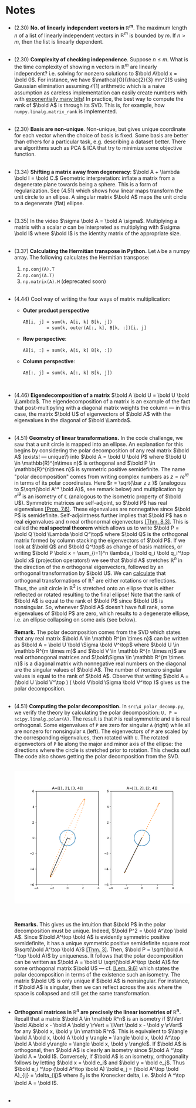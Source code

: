 # Notes
  - (2.30) **No. of linearly independent vectors in ${\mathbb R^m}$**.  The maximum length $n$ of a list of linearly independent vectors in $\mathbb R^m$ is bounded by $m$.  If $n > m$, then the list is linearly dependent. <br><br>
  
  - (2.30) **Complexity of checking independence**.
  Suppose $n \leq m.$ What is the time complexity of showing n vectors in $\mathbb R^m$ are linearly independent? i.e. solving for nonzero solutions to $\bold A\bold x = \bold 0$. For instance, we have $\mathcal{O}(\frac{2}{3} mn^2)$ using Gaussian elimination assuming $\mathcal{O}(1)$ arithmetic which is a naive assumption as careless implementation can easily create numbers with with [exponentially many bits](https://cstheory.stackexchange.com/questions/3921/what-is-the-actual-time-complexity-of-gaussian-elimination)! In practice, the best way to compute the rank of $\bold A$ is through its SVD. This is, for example, how `numpy.linalg.matrix_rank` is implemented.
  <br><br>

  - (2.30) **Basis are non-unique**.
  Non-unique, but gives unique coordinate for each vector when the choice of basis is fixed. Some basis are better than others for a particular task, e.g. describing a dataset better. There are algorithms such as PCA & ICA that try to minimize some objective function.<br><br>

  - (3.34) **Shifting a matrix away from degeneracy**:
  $\bold A + \lambda \bold I = \bold C.$ 
  Geometric interpretation: inflate a matrix from a degenerate plane towards being a sphere. This is a form of regularization.  See (4.51) which shows how linear maps transform the unit circle to an ellipse. A singular matrix $\bold A$ maps the unit circle to a degenerate (flat) ellipse.
  <br><br>

  - (3.35) In the video $\sigma \bold A = \bold A \sigma$. Multiplying a matrix with a scalar $\sigma$ can be interpreted as multiplying with $\sigma \bold I$ where $\bold I$ is the identity matrix of the appropriate size. <br><br>

  - (3.37) **Calculating the Hermitian transpose in Python.** Let `A` be a numpy array. The following calculates the Hermitian transpose:
    1. `np.conj(A).T`
    2. `np.conj(A.T)`
    3. `np.matrix(A).H` (deprecated soon)<br><br>

* (4.44) Cool way of writing the four ways of matrix multiplication: 

  - **Outer product perspective** <br> 
    ```
    AB[i, j] = sum(k, A[i, k] B[k, j]) 
             = sum(k, outer(A[:, k], B[k, :])[i, j]
    ```
  - **Row perspective**: <br> 
    ```
    AB[i, :] = sum(k, A[i, k] B[k, :]) 
    ```
  - **Column perspective**: <br> 
    ```
    AB[:, j] = sum(k, A[:, k] B[k, j]) 
    ```
  <br>

* (4.46) **Eigendecomposition of a matrix**
  $\bold A \bold U = \bold U \bold \Lambda$.
  The eigendecomposition of a matrix is an example of the fact that post-multipyling with a diagonal matrix weights the column &mdash; in this case, the matrix $\bold U$ of eigenvectors of $\bold A$ with the eigenvalues in the diagonal of $\bold \Lambda$.
  <br><br>


* (4.51) **Geometry of linear transformations.** In the code challenge, we saw that a unit circle is mapped into an ellipse. An explanation for this begins by considering the polar decomposition of any real matrix $\bold A$ (exists! &mdash; unique?) into $\bold A =  \bold U \bold P$ where $\bold U \in \mathbb{R}^{n\times n}$ is orthogonal and $\bold P \in \mathbb{R}^{n\times n}$ is symmetric positive semidefinite. The name "polar decomposition" comes from writing complex numbers as $z = re^{i\theta}$ in terms of its polar coordinates. Here $r = \sqrt{\bar z z }$ (analogous to $\sqrt{\bold A^* \bold A}$, see remark below) and multiplication by $e^{i\theta}$ is an isometry of $\mathbb C$ (analogous to the isometric property of $\bold U$). Symmetric matrices are self-adjoint, so $\bold P$ has real eigenvalues [[Prop. 7.6]](https://www.maa.org/sites/default/files/pdf/awards/Axler-Ford-1996.pdf). These eigenvalues are nonnegative since $\bold P$ is semidefinite. Self-adjointness further implies that $\bold P$ has $n$ real eigenvalues and $n$ real orthonormal eigenvectors [[Thm. 8.3]](https://www.maa.org/sites/default/files/pdf/awards/Axler-Ford-1996.pdf). This is called the **real spectral theorem** which allows us to write $\bold P = \bold Q \bold \Lambda \bold Q^\top$ where $\bold Q$ is the orthogonal matrix formed by column stacking the eigenvectors of $\bold P$. If we look at $\bold Q$ and $\bold Q^\top$ as change of basis matrices, or writing $\bold P \bold x = \sum_{i=1}^n \lambda_i \bold q_i \bold q_i^\top \bold x$ (projection operators!) we see that $\bold A$ stretches $\mathbb R^n$ in the direction of the $n$ orthogonal eigenvectors, followed by an orthogonal transformation by $\bold U$. We can [calculate](https://math.stackexchange.com/a/2924263) that orthogonal transformations of $\mathbb R^2$ are either rotations or reflections. Thus, the unit circle in $\mathbb R^2$ is stretched onto an ellipse that is either reflected or rotated resulting to the final ellipse! Note that the rank of $\bold A$ is equal to the rank of $\bold P$ since $\bold U$ is nonsingular. So, whenever $\bold A$ doesn't have full rank, some eigenvalues of $\bold P$ are zero, which results to a degenerate ellipse, i.e. an ellipse collapsing on some axis (see below).
<br><br>
**Remark.** The polar decomposition comes from the SVD which states that any real matrix $\bold A \in \mathbb R^{m \times n}$ can be written as $\bold A = \bold U \bold \Sigma \bold V^\top$ where $\bold U \in \mathbb R^{m \times m}$ and $\bold V \in \mathbb R^{n \times n}$ are real orthonogonal matrices and $\bold\Sigma  \in \mathbb R^{m \times n}$ is a diagonal matrix with nonnegative real numbers on the diagonal are the singular values of $\bold A$. The number of nonzero singular values is equal to the rank of $\bold A$. Observe that writing $\bold A = (\bold U \bold V^\top ) ( \bold V\bold \Sigma \bold V^\top )$ gives us the polar decomposition. <br><br>

* (4.51) **Computing the polar decomposition.** In `src\4_polar_decomp.py`, we verify the theory by calculating the polar decomposition: `U, P = scipy.linalg.polar(A)`. The result is that `P` is real symmetric and `U` is real orthogonal. Some eigenvalues of `P` are zero for singular `A`  (right) while all are nonzero for nonsingular `A` (left). The eigenvectors of `P` are scaled by the corresponding eigenvalues, then rotated with `U`. The rotated eigenvectors of `P` lie along the major and minor axis of the ellipse: the directions where the circle is stretched prior to rotation. This checks out! The code also shows getting the polar decomposition from the SVD. <br><br>
    <p align="center">
    <img src="img/4_polar_decomposition.png" title="drawing" width="600" />
    </p> <br>
    
    **Remarks.**
    This gives us the intuition that $\bold P$ in the polar decomposition must be unique. Indeed, $\bold P^2 = \bold A^\top \bold A$. Since $\bold A^\top \bold A$ is evidently symmetric  positive semidefinite, it has a unique symmetric positive semidefinite square root $\sqrt{\bold A^\top \bold A}$ [[Thm. 3]](https://www.math.drexel.edu/~foucart/TeachingFiles/F12/M504Lect7.pdf). Then, $\bold P = \sqrt{\bold A ^\top \bold A}$ by uniqueness. It follows that the polar decomposition can be written as $\bold A = \bold U \sqrt{\bold A^\top \bold A}$ for some orthogonal matrix $\bold U$ &mdash; cf. [[Lem. 9.6]](https://www.maa.org/sites/default/files/pdf/awards/Axler-Ford-1996.pdf) which states the polar decomposition in terms of the existence such an isometry.
    The matrix $\bold U$ is only unique if $\bold A$ is nonsingular. For instance, if $\bold A$ is singular, then we can reflect across the axis where the space is collapsed and still get the same transformation.<br><br> 

* **Orthogonal matrices in $\mathbb R^n$ are precisely the linear isometries of $\mathbb R^n$.** Recall that a matrix $\bold A \in \mathbb R^n$ is an isometry if $\lVert \bold A\bold x - \bold A \bold y \rVert = \lVert \bold x - \bold y \rVert$ for any $\bold x, \bold y \in \mathbb R^n$. This is equivalent to  $\langle \bold  A \bold x, \bold A \bold y \rangle = \langle  \bold x, \bold A^\top \bold A \bold y\rangle = \langle \bold x, \bold y \rangle$. If $\bold A$ is orthogonal, then $\bold A$ is clearly an isometry since $\bold A ^\top \bold A = \bold I$. Conversely, if $\bold A$ is an isometry, orthogonality follows by letting $\bold x = \bold e_i$ and $\bold y = \bold e_j$. Thus $\bold e_i ^\top (\bold A^\top \bold A) \bold e_j = (\bold A^\top \bold A)_{ij} = \delta_{ij}$ where $\delta_{ij}$ is the Kronecker delta, i.e. $\bold A ^\top \bold A = \bold I$.
  <br><br> 

* 




<!--- Template
* (4.46) **Punchline.**
  body.
  <br><br> 

* (4.46) **Test image.**<br>
  <img src="img/bb.jpg" alt="drawing" width="200"/>
  <br><br>
--->